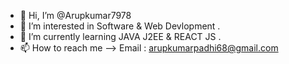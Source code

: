 - 👋 Hi, I’m @Arupkumar7978
- 👀 I’m interested in Software & Web Devlopment .
- 🌱 I’m currently learning JAVA J2EE & REACT JS .
- 📫 How to reach me --> Email : arupkumarpadhi68@gmail.com

<!---
Arupkumar7978/Arupkumar7978 is a ✨ special ✨ repository because its `README.md` (this file) appears on your GitHub profile.
You can click the Preview link to take a look at your changes.
--->
